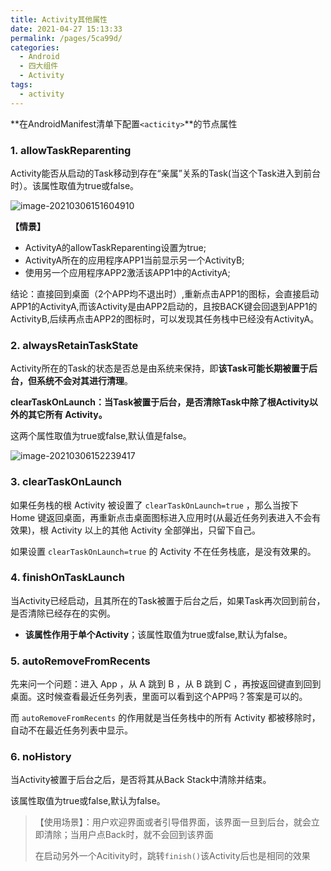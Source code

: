 ```yaml
---
title: Activity其他属性
date: 2021-04-27 15:13:33
permalink: /pages/5ca99d/
categories:
  - Android
  - 四大组件
  - Activity
tags:
  - activity
---
```





**在AndroidManifest清单下配置`<acticity>`**的节点属性

### 1. allowTaskReparenting

Activity能否从启动的Task移动到存在“亲属”关系的Task(当这个Task进入到前台时）。该属性取值为true或false。

![image-20210306151604910](https://iqqcode-blog.oss-cn-beijing.aliyuncs.com/img-2021-befo/image-20210306151604910.png)

**【情景】**

- ActivityA的allowTaskReparenting设置为true;
- ActivityA所在的应用程序APP1当前显示另一个ActivityB;
- 使用另一个应用程序APP2激活该APP1中的ActivityA;

结论：直接回到桌面（2个APP均不退出时）,重新点击APP1的图标，会直接启动APP1的ActivityA,而该Activity是由APP2启动的，且按BACK键会回退到APP1的ActivityB,后续再点击APP2的图标时，可以发现其任务栈中已经没有ActivityA。



### 2. alwaysRetainTaskState

Activity所在的Task的状态是否总是由系统来保持，即**该Task可能长期被置于后台，但系统不会对其进行清理**。

**clearTaskOnLaunch：当Task被置于后台，是否清除Task中除了根Activity以外的其它所有
Activity。**

这两个属性取值为true或false,默认值是false。

![image-20210306152239417](https://iqqcode-blog.oss-cn-beijing.aliyuncs.com/img-2021-befo/image-20210306152239417.png)

### 3. clearTaskOnLaunch

如果任务栈的根 Activity 被设置了 `clearTaskOnLaunch=true` ，那么当按下 Home 键返回桌面，再重新点击桌面图标进入应用时(从最近任务列表进入不会有效果)，根 Activity 以上的其他 Activity 全部弹出，只留下自己。

如果设置 `clearTaskOnLaunch=true` 的 Activity 不在任务栈底，是没有效果的。

### 4. finishOnTaskLaunch

当Activity已经启动，且其所在的Task被置于后台之后，如果Task再次回到前台，是否清除已经存在的实例。

- **该属性作用于单个Activity**；该属性取值为true或false,默认为false。

### 5. autoRemoveFromRecents

先来问一个问题：进入 App ，从 A 跳到 B ，从 B 跳到 C ，再按返回键直到回到桌面。这时候查看最近任务列表，里面可以看到这个APP吗？答案是可以的。

而  `autoRemoveFromRecents` 的作用就是当任务栈中的所有 Activity 都被移除时，自动不在最近任务列表中显示。

### 6. noHistory

当Activity被置于后台之后，是否将其从Back Stack中清除并结束。

该属性取值为true或false,默认为false。

> 【使用场景】：用户欢迎界面或者引导借界面，该界面一旦到后台，就会立即清除；当用户点Back时，就不会回到该界面
>
> 在启动另外一个Acitivity时，跳转`finish()`该Activity后也是相同的效果

